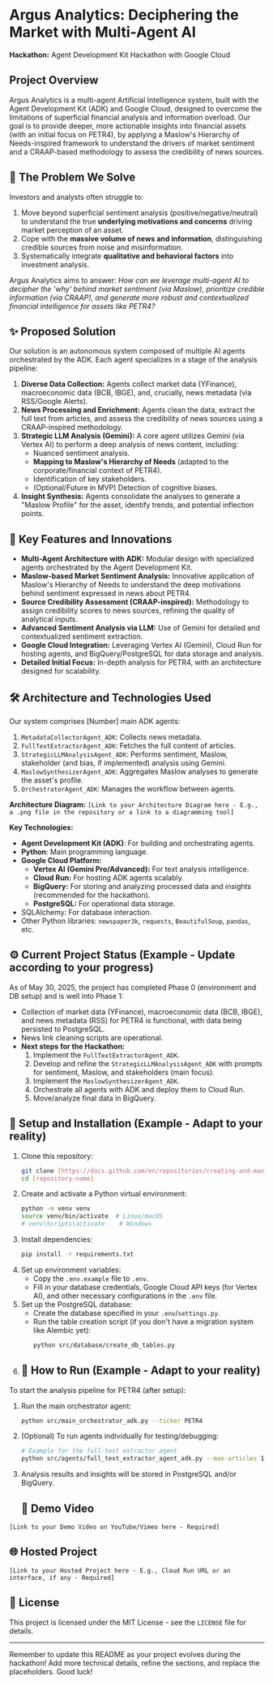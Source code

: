# Argus Analytics: Deciphering the Market with Multi-Agent AI

**Hackathon:** Agent Development Kit Hackathon with Google Cloud

## Project Overview

Argus Analytics is a multi-agent Artificial Intelligence system, built with the Agent Development Kit (ADK) and Google Cloud, designed to overcome the limitations of superficial financial analysis and information overload. Our goal is to provide deeper, more actionable insights into financial assets (with an initial focus on PETR4), by applying a Maslow's Hierarchy of Needs-inspired framework to understand the drivers of market sentiment and a CRAAP-based methodology to assess the credibility of news sources.

## 🎯 The Problem We Solve

Investors and analysts often struggle to:
1.  Move beyond superficial sentiment analysis (positive/negative/neutral) to understand the true **underlying motivations and concerns** driving market perception of an asset.
2.  Cope with the **massive volume of news and information**, distinguishing credible sources from noise and misinformation.
3.  Systematically integrate **qualitative and behavioral factors** into investment analysis.

Argus Analytics aims to answer: *How can we leverage multi-agent AI to decipher the 'why' behind market sentiment (via Maslow), prioritize credible information (via CRAAP), and generate more robust and contextualized financial intelligence for assets like PETR4?*

## ✨ Proposed Solution

Our solution is an autonomous system composed of multiple AI agents orchestrated by the ADK. Each agent specializes in a stage of the analysis pipeline:

1.  **Diverse Data Collection:** Agents collect market data (YFinance), macroeconomic data (BCB, IBGE), and, crucially, news metadata (via RSS/Google Alerts).
2.  **News Processing and Enrichment:** Agents clean the data, extract the full text from articles, and assess the credibility of news sources using a CRAAP-inspired methodology.
3.  **Strategic LLM Analysis (Gemini):** A core agent utilizes Gemini (via Vertex AI) to perform a deep analysis of news content, including:
    * Nuanced sentiment analysis.
    * **Mapping to Maslow's Hierarchy of Needs** (adapted to the corporate/financial context of PETR4).
    * Identification of key stakeholders.
    * (Optional/Future in MVP) Detection of cognitive biases.
4.  **Insight Synthesis:** Agents consolidate the analyses to generate a "Maslow Profile" for the asset, identify trends, and potential inflection points.

## 🚀 Key Features and Innovations

* **Multi-Agent Architecture with ADK:** Modular design with specialized agents orchestrated by the Agent Development Kit.
* **Maslow-based Market Sentiment Analysis:** Innovative application of Maslow's Hierarchy of Needs to understand the deep motivations behind sentiment expressed in news about PETR4.
* **Source Credibility Assessment (CRAAP-inspired):** Methodology to assign credibility scores to news sources, refining the quality of analytical inputs.
* **Advanced Sentiment Analysis via LLM:** Use of Gemini for detailed and contextualized sentiment extraction.
* **Google Cloud Integration:** Leveraging Vertex AI (Gemini), Cloud Run for hosting agents, and BigQuery/PostgreSQL for data storage and analysis.
* **Detailed Initial Focus:** In-depth analysis for PETR4, with an architecture designed for scalability.

## 🛠️ Architecture and Technologies Used

Our system comprises [Number] main ADK agents:
1.  `MetadataCollectorAgent_ADK`: Collects news metadata.
2.  `FullTextExtractorAgent_ADK`: Fetches the full content of articles.
3.  `StrategicLLMAnalysisAgent_ADK`: Performs sentiment, Maslow, stakeholder (and bias, if implemented) analysis using Gemini.
4.  `MaslowSynthesizerAgent_ADK`: Aggregates Maslow analyses to generate the asset's profile.
5.  `OrchestratorAgent_ADK`: Manages the workflow between agents.

**Architecture Diagram:**
`[Link to your Architecture Diagram here - E.g., a .png file in the repository or a link to a diagramming tool]`

**Key Technologies:**
* **Agent Development Kit (ADK)**: For building and orchestrating agents.
* **Python**: Main programming language.
* **Google Cloud Platform:**
    * **Vertex AI (Gemini Pro/Advanced):** For text analysis intelligence.
    * **Cloud Run:** For hosting ADK agents scalably.
    * **BigQuery:** For storing and analyzing processed data and insights (recommended for the hackathon).
    * **PostgreSQL:** For operational data storage.
* SQLAlchemy: For database interaction.
* Other Python libraries: `newspaper3k`, `requests`, `BeautifulSoup`, `pandas`, etc.

## ⚙️ Current Project Status (Example - Update according to your progress)

As of May 30, 2025, the project has completed Phase 0 (environment and DB setup) and is well into Phase 1:
* Collection of market data (YFinance), macroeconomic data (BCB, IBGE), and news metadata (RSS) for PETR4 is functional, with data being persisted to PostgreSQL.
* News link cleaning scripts are operational.
* **Next steps for the Hackathon:**
    1.  Implement the `FullTextExtractorAgent_ADK`.
    2.  Develop and refine the `StrategicLLMAnalysisAgent_ADK` with prompts for sentiment, Maslow, and stakeholders (main focus).
    3.  Implement the `MaslowSynthesizerAgent_ADK`.
    4.  Orchestrate all agents with ADK and deploy them to Cloud Run.
    5.  Move/analyze final data in BigQuery.

## 🔧 Setup and Installation (Example - Adapt to your reality)

1.  Clone this repository:
    ```bash
    git clone [https://docs.github.com/en/repositories/creating-and-managing-repositories/about-repositories](https://docs.github.com/en/repositories/creating-and-managing-repositories/about-repositories)
    cd [repository-name]
    ```
2.  Create and activate a Python virtual environment:
    ```bash
    python -m venv venv
    source venv/bin/activate  # Linux/macOS
    # venv\Scripts\activate    # Windows
    ```
3.  Install dependencies:
    ```bash
    pip install -r requirements.txt
    ```
4.  Set up environment variables:
    * Copy the `.env.example` file to `.env`.
    * Fill in your database credentials, Google Cloud API keys (for Vertex AI), and other necessary configurations in the `.env` file.
5.  Set up the PostgreSQL database:
    * Create the database specified in your `.env`/`settings.py`.
    * Run the table creation script (if you don't have a migration system like Alembic yet):
        ```bash
        python src/database/create_db_tables.py
        ```
6.  ## 🚀 How to Run (Example - Adapt to your reality)

To start the analysis pipeline for PETR4 (after setup):
1.  Run the main orchestrator agent:
    ```bash
    python src/main_orchestrator_adk.py --ticker PETR4
    ```
2.  (Optional) To run agents individually for testing/debugging:
    ```bash
    # Example for the full-text extractor agent
    python src/agents/full_text_extractor_agent_adk.py --max-articles 10
    ```
3.  Analysis results and insights will be stored in PostgreSQL and/or BigQuery.
    ## 🎥 Demo Video

`[Link to your Demo Video on YouTube/Vimeo here - Required]`

## 🌐 Hosted Project

`[Link to your Hosted Project here - E.g., Cloud Run URL or an interface, if any - Required]`

## 📜 License

This project is licensed under the MIT License - see the `LICENSE` file for details.

---

Remember to update this README as your project evolves during the hackathon! Add more technical details, refine the sections, and replace the placeholders. Good luck!